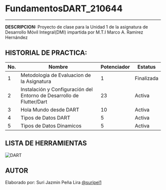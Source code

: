 # FundamentosDART_210644
----------

**DESCRIPCION:**
Proyecto de clase para la Unidad 1 de la asignatura de Desarrollo Móvil Integral(DMI) impartida por M.T.I Marco A. Ramirez Hernández

## HISTORIAL DE PRACTICA:

|No. |Nombre|Potenciador|Estatus|
|--|--|--|--|
|1|Metodologia de Evaluacion de la Asignatura|1|Finalizada|
|2|Instalación y Configuración del Entorno de Desarrollo de Flutter/Dart|23|Activa
|3|Hola Mundo desde DART|10|Activa|
|4|Tipos de Datos DART|5|Activa|
|5|Tipos de Datos Dinamicos|5|Activa|

## LISTA DE HERRAMIENTAS

![DART](https://img.shields.io/badge/Dart-0175C2?style=for-the-badge&logo=dart&logoColor=white)

## AUTOR 
Elaborado por: Suri Jazmin Peña Lira [@suripel1](https://github.com/Suripel1)